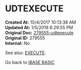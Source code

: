 # UDTEXECUTE

**Created At:** 10/4/2017 10:13:38 AM  
**Updated At:** 1/5/2018 6:29:55 PM  
**Original Doc:** [279555-udtexecute](https://docs.jbase.com/36868-jbase-basic/279555-udtexecute)  
**Original ID:** 279555  
**Internal:** No  

See also: [EXECUTE](./../execute).

Go back to [jBASE BASIC](./../jbase-basic-programmers-reference-guide)
